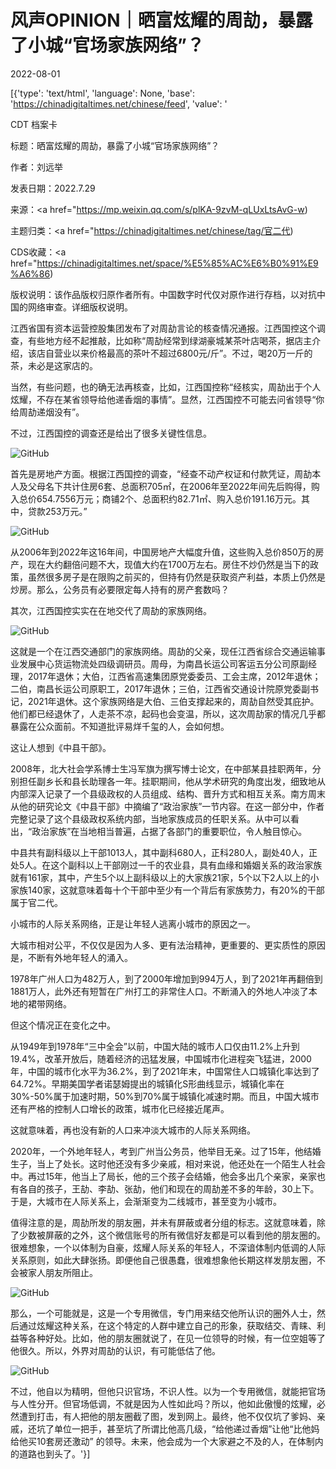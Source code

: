 # 风声OPINION｜晒富炫耀的周劼，暴露了小城“官场家族网络”？

2022-08-01

[{'type': 'text/html', 'language': None, 'base': 'https://chinadigitaltimes.net/chinese/feed', 'value': '

CDT 档案卡

标题：晒富炫耀的周劼，暴露了小城“官场家族网络”？

作者：刘远举

发表日期：2022.7.29

来源：<a href="https://mp.weixin.qq.com/s/plKA-9zvM-qLUxLtsAvG-w)

主题归类：<a href="https://chinadigitaltimes.net/chinese/tag/官二代)

CDS收藏：<a href="https://chinadigitaltimes.net/space/%E5%85%AC%E6%B0%91%E9%A6%86)

版权说明：该作品版权归原作者所有。中国数字时代仅对原作进行存档，以对抗中国的网络审查。详细版权说明。





江西省国有资本运营控股集团发布了对周劼言论的核查情况通报。江西国控这个调查，有些地方经不起推敲，比如称“周劼经常到绿湖豪城某茶叶店喝茶，据店主介绍，该店自营业以来价格最高的茶叶不超过6800元/斤”。不过，喝20万一斤的茶，未必是这家店的。

当然，有些问题，也的确无法再核查，比如，江西国控称“经核实，周劼出于个人炫耀，不存在某省领导给他递香烟的事情”。显然，江西国控不可能去问省领导“你给周劼递烟没有”。

不过，江西国控的调查还是给出了很多关键性信息。

![GitHub](https://chinadigitaltimes.net/chinese/files/2022/08/post-685119-62e7954f1ec39.)

首先是房地产方面。根据江西国控的调查，“经查不动产权证和付款凭证，周劼本人及父母名下共计住房6套、总面积705㎡，在2006年至2022年间先后购得，购入总价654.7556万元；商铺2个、总面积约82.71㎡、购入总价191.16万元。其中，贷款253万元。”

![GitHub](https://chinadigitaltimes.net/chinese/files/2022/08/post-685119-62e7954f2ee41.png)

从2006年到2022年这16年间，中国房地产大幅度升值，这些购入总价850万的房产，现在大约翻倍问题不大，现值大约在1700万左右。房住不炒仍然是当下的政策，虽然很多房子是在限购之前买的，但持有仍然是获取资产利益，本质上仍然是炒房。那么，公务员有必要限定每人持有的房产套数吗？

其次，江西国控实实在在地交代了周劼的家族网络。

![GitHub](https://chinadigitaltimes.net/chinese/files/2022/08/post-685119-62e7954f37d49.)

这就是一个在江西交通部门的家族网络。周劼的父亲，现任江西省综合交通运输事业发展中心货运物流处四级调研员。周母，为南昌长运公司客运五分公司原副经理，2017年退休；大伯，江西省高速集团原党委委员、工会主席，2012年退休；二伯，南昌长运公司原职工，2017年退休；三伯，江西省交通设计院原党委副书记，2021年退休。这个家族网络是大伯、三伯支撑起来的，周劼自然受其庇护。他们都已经退休了，人走茶不凉，起码也会变温，所以，这次周劼家的情况几乎都暴露在公众面前。不知道批评易烊千玺的人，会如何想。

这让人想到《中县干部》。

2008年，北大社会学系博士生冯军旗为撰写博士论文，在中部某县挂职两年，分别担任副乡长和县长助理各一年。挂职期间，他从学术研究的角度出发，细致地从内部深入记录了一个县级政权的人员组成、结构、晋升方式和相互关系。南方周末从他的研究论文《中县干部》中摘编了“政治家族”一节内容。在这一部分中，作者完整记录了这个县级政权系统内部，当地家族成员的任职关系。从中可以看出，“政治家族”在当地相当普遍，占据了各部门的重要职位，令人触目惊心。

中县共有副科级以上干部1013人，其中副科680人，正科280人，副处40人，正处5人。在这个副科以上干部刚过一千的农业县，具有血缘和婚姻关系的政治家族就有161家，其中，产生5个以上副科级以上的大家族21家，5个以下2人以上的小家族140家，这就意味着每十个干部中至少有一个背后有家族势力，有20%的干部属于官二代。

小城市的人际关系网络，正是让年轻人逃离小城市的原因之一。

大城市相对公平，不仅仅是因为人多、更有法治精神，更重要的、更实质性的原因是，不断有外地年轻人的涌入。

1978年广州人口为482万人，到了2000年增加到994万人，到了2021年再翻倍到1881万人，此外还有短暂在广州打工的非常住人口。不断涌入的外地人冲淡了本地的裙带网络。

但这个情况正在变化之中。

从1949年到1978年“三中全会”以前，中国大陆的城市人口仅由11.2%上升到19.4%，改革开放后，随着经济的迅猛发展，中国城市化进程突飞猛进，2000年，中国的城市化水平为36.2%，到了2021年末，中国常住人口城镇化率达到了64.72%。早期美国学者诺瑟姆提出的城镇化S形曲线显示，城镇化率在30%-50%属于加速时期，50%到70%属于城镇化减速时期。而且，中国大城市还有严格的控制人口增长的政策，城市化已经接近尾声。

这就意味着，再也没有新的人口来冲淡大城市的人际关系网络。

2020年，一个外地年轻人，考到广州当公务员，他举目无亲。过了15年，他结婚生子，当上了处长。这时他还没有多少亲戚，相对来说，他还处在一个陌生人社会中。再过15年，他当上了局长，他的三个孩子会结婚，他会多出几个亲家，亲家也有各自的孩子，王劼、李劼、张劼，他们和现在的周劼差不多的年龄，30上下。于是，大城市在人际关系上，会渐渐变为二线城市，甚至变为小城市。

值得注意的是，周劼所发的朋友圈，并未有屏蔽或者分组的标志。这就意味着，除了少数被屏蔽的之外，这个微信账号的所有微信好友都是可以看到他的朋友圈的。很难想象，一个以体制为自豪，炫耀人际关系的年轻人，不深谙体制内低调的人际关系原则，如此大肆张扬。即便他自己很愚蠢，很难想象他长期这样发朋友圈，不会被家人朋友所阻止。

![GitHub](https://chinadigitaltimes.net/chinese/files/2022/08/post-685119-62e7954f42b51.)

那么，一个可能就是，这是一个专用微信，专门用来结交他所认识的圈外人士，然后通过炫耀这种关系，在这个特定的人群中建立自己的形象，获取结交、青睐、利益等各种好处。比如，他的朋友圈就说了，在见一位领导的时候，有一位空姐等了他很久。所以，外界对周劼的认识，有可能低估了他。

![GitHub](https://chinadigitaltimes.net/chinese/files/2022/08/post-685119-62e7954f4cd6e.)

不过，他自以为精明，但他只识官场，不识人性。以为一个专用微信，就能把官场与人性分开。但官场低调，不就是因为人性如此吗？所以，他如此傲慢的炫耀，必然遭到打击，有人把他的朋友圈截了图，发到网上。最终，他不仅仅坑了爹妈、亲戚，还坑了单位一把手，甚至坑了所谓比他高几级，“给他递过香烟”让他“比他妈给他买10套房还激动” 的领导。未来，他会成为一个大家避之不及的人，在体制内的道路也到头了。'}]